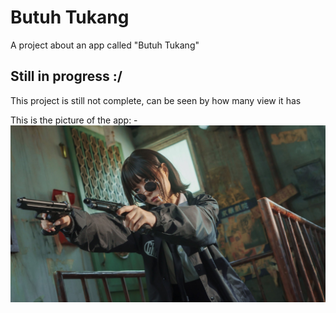 # Butuh Tukang

A project about an app called "Butuh Tukang"

## Still in progress :/

This project is still not complete, can be seen by how many view it has

This is the picture of the app:
-![Homepage](assets/CIA.jpeg)

